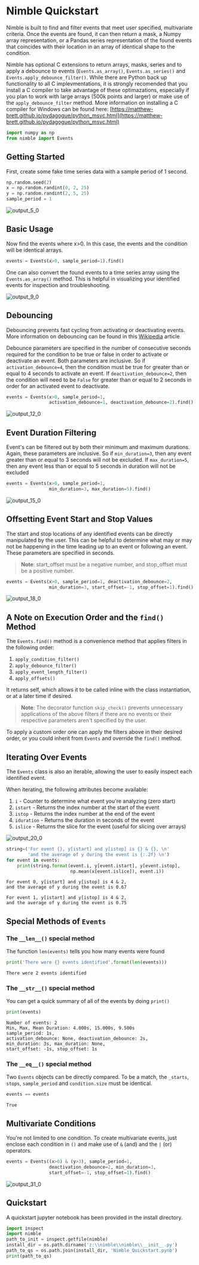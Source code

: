 
# Nimble Quickstart

Nimble is built to find and filter events that meet user specified, multivariate criteria. Once the events are found, it can then return a mask, a Numpy array representation, or a Pandas series representation of the found events that coincides with their location in an array of identical shape to the condition.

Nimble has optional C extensions to return arrays, masks, series and to apply a debounce to events (`Events.as_array()`, `Events.as_series()` and `Events.apply_debounce_filter()`. While there are Python back up functionality to all C implevmentations, it is strongly recomended that you install a C compiler to take advantage of these optimazations, especially if you plan to work with large arrays (500k points and larger) or make use of the `apply_debounce_filter` method. More information on installing a C compiler for Windows can be found here: [https://matthew-brett.github.io/pydagogue/python_msvc.html](https://matthew-brett.github.io/pydagogue/python_msvc.html)


```python
import numpy as np
from nimble import Events
```

## Getting Started

First, create some fake time series data with a sample period of 1 second.

```python
np.random.seed(2)
x = np.random.randint(0, 2, 25)
y = np.random.randint(2, 5, 25)
sample_period = 1
```

![output_5_0](https://cloud.githubusercontent.com/assets/4194594/17647051/7c21772c-61a7-11e6-99fc-f4e9c0bbe646.png)

## Basic Usage

Now find the events where x>0. In this case, the events and the condition will be identical arrays.

```python
events = Events(x>0, sample_period=1).find()
```

One can also convert the found events to a time series array using the `Events.as_array()` method. This is helpful in visualizing your identified events for inspection and troubleshooting.

![output_9_0](https://cloud.githubusercontent.com/assets/4194594/17647052/7e2b7202-61a7-11e6-967f-d94d810d762a.png)

## Debouncing

Debouncing prevents fast cycling from activating or deactivating events. More information on debouncing can be found in this [Wikipedia](https://en.wikipedia.org/wiki/Switch#Contact_bounce) article

Debounce parameters are specified in the number of consecutive seconds required for the condition to be true or false in order to activate or deactivate an event. Both parameters are inclusive. So if `activation_debounce=4`, then the condition must be true for greater than or equal to 4 seconds to activate an event. If `deactivation_debounce=2`, then the condition will need to be `False` for greater than or equal to 2 seconds in order for an activated event to deactivate.

```python
events = Events(x>0, sample_period=1, 
                activation_debounce=1, deactivation_debounce=2).find()
```

![output_12_0](https://cloud.githubusercontent.com/assets/4194594/17647053/8034d53e-61a7-11e6-972b-88bee3d45a91.png)

## Event Duration Filtering

Event's can be filtered out by both their minimum and maximum durations. Again, these parameters are inclusive. So if `min_duration=3`, then any event greater than or equal to 3 seconds will not be excluded. If `max_duration=5`, then any event less than or equal to 5 seconds in duration will not be excluded

```python
events = Events(x>0, sample_period=1, 
                min_duration=3, max_duration=5).find()
```

![output_15_0](https://cloud.githubusercontent.com/assets/4194594/17647054/84be02d8-61a7-11e6-857e-e6f35b60b79d.png)

## Offsetting Event Start and Stop Values

The start and stop locations of any identified events can be directly manipulated by the user. This can be helpful to determine what may or may not be happening in the time leading up to an event or following an event. These parameters are specified in seconds. 

> **Note**: start_offset must be a negative number, and stop_offset must be a positive number.

```python
events = Events(x>0, sample_period=1, deactivation_debounce=2, 
                min_duration=3, start_offset=-1, stop_offset=1).find()
```

![output_18_0](https://cloud.githubusercontent.com/assets/4194594/17647055/872dad0c-61a7-11e6-8a6c-5bf55bc566e1.png)

## A Note on Execution Order and the `find()` Method

The `Events.find()` method is a convenience method that applies filters in the following order:

1. `apply_condition_filter()` 
2. `apply_debounce_filter()`
3. `apply_event_length_filter()`
4. `apply_offsets()`

It returns self, which allows it to be called inline with the class instantiation, or at a later time if desired.

> **Note**: The decorator function `skip_check()` prevents unnecessary applications of the above filters if there are no events or their respective parameters aren't specified by the user.

To apply a custom order one can apply the filters above in their desired order, or you could inherit from `Events` and override the `find()` method.

## Iterating Over Events

The `Events` class is also an iterable, allowing the user to easily inspect each identified event.

When iterating, the following attributes become available:

1. `i` - Counter to determine what event you're analyzing (zero start)
2. `istart` - Returns the index number at the start of the event
3. `istop` - Returns the index number at the end of the event
4. `iduration` - Returns the duration in seconds of the event
5. `islice` - Returns the slice for the event (useful for slicing over arrays)

![output_20_0](https://cloud.githubusercontent.com/assets/4194594/17647056/89654c56-61a7-11e6-9c64-da99473b68a9.png)

```python
string=('For event {}, y[istart] and y[istop] is {} & {}, \n'
        'and the average of y during the event is {:.2f} \n')
for event in events:
    print(string.format(event.i, y[event.istart], y[event.istop], 
                        np.mean(x[event.islice]), event.i))
```

    For event 0, y[istart] and y[istop] is 4 & 2, 
    and the average of y during the event is 0.67 
    
    For event 1, y[istart] and y[istop] is 4 & 2, 
    and the average of y during the event is 0.75 
    
    

## Special Methods of `Events`

### The `__len__()` special method

The function `len(events)` tells you how many events were found


```python
print('There were {} events identified'.format(len(events)))
```

    There were 2 events identified
    

### The `__str__()` special method

You can get a quick summary of all of the events by doing `print()`

```python
print(events)
```

    Number of events: 2
    Min, Max, Mean Duration: 4.000s, 15.000s, 9.500s
    sample_period: 1s,
    activation_debounce: None, deactivation_debounce: 2s,
    min_duration: 3s, max_duration: None,
    start_offset: -1s, stop_offset: 1s
    
### The `__eq__()` special method

Two `Events` objects can be directly compared. To be a match, the `_starts`, `stops`, `sample_period` and `condition.size` must be identical.

```python
events == events
```

    True

## Multivariate Conditions

You're not limited to one condition. To create multivariate events, just enclose each condition in `()` and make use of `&` (and) and the `|` (or) operators.

```python
events = Events((x>0) & (y>3), sample_period=1, 
                deactivation_debounce=2, min_duration=3, 
                start_offset=-1, stop_offset=1).find()
```

![output_31_0](https://cloud.githubusercontent.com/assets/4194594/17647058/8bbc9ff4-61a7-11e6-8c8e-d953fdb5669f.png)

## Quickstart

A quickstart jupyter notebook has been provided in the install directory.

```python
import inspect
import nimble
path_to_init = inspect.getfile(nimble)
install_dir = os.path.dirname('z:\\nimble\\nimble\\__init__.py')
path_to_qs = os.path.join(install_dir, 'Nimble_Quickstart.pynb')
print(path_to_qs)
```
